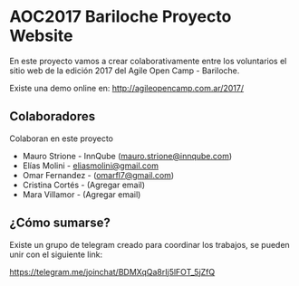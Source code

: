 # AOC2017 Bariloche Proyecto Website

En este proyecto vamos a crear colaborativamente entre los voluntarios el sitio web de la edición 2017 del Agile Open Camp - Bariloche.

Existe una demo online en: 
http://agileopencamp.com.ar/2017/

## Colaboradores

Colaboran en este proyecto

* Mauro Strione - InnQube ([mauro.strione@innqube.com](mauro.strione@innqube.com))
* Elías Molini - [eliasmolini@gmail.com](eliasmolini@gmail.com)
* Omar Fernandez - ([omarfl7@gmail.com](omarfl7@gmail.com))
* Cristina Cortés - (Agregar email)
* Mara Villamor - (Agregar email)

## ¿Cómo sumarse?

Existe un grupo de telegram creado para coordinar los trabajos, se pueden unir con el siguiente link:

https://telegram.me/joinchat/BDMXqQa8rIj5lFOT_5jZfQ
